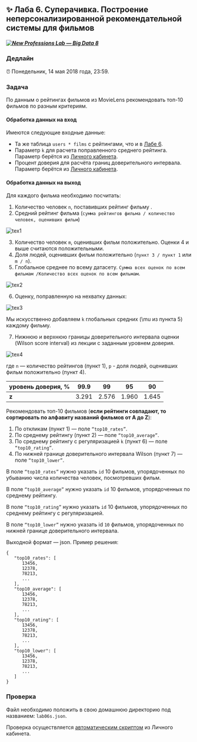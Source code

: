 ## ✨ Лаба 6. Суперачивка. Построение неперсонализированной рекомендательной системы для фильмов

##### [![New Professions Lab — Big Data 8](http://data.newprolab.com/public-newprolab-com/npl7.svg)](https://github.com/newprolab/content_bigdata8)

### Дедлайн

⏰ Понедельник, 14 мая 2018 года, 23:59.

### Задача

По данным о рейтингах фильмов из MovieLens рекомендовать топ-10 фильмов по разным критериям.

#### Обработка данных на вход

Имеются следующие входные данные:
* Та же таблица `users * films` с рейтингами, что и в [Лабе 6](lab06.md).
* Параметр `k` для расчета поправленного среднего рейтинга. Параметр берётся из [Личного кабинета](http://lk.newprolab.com/lab/laba06s).
* Процент доверия для расчёта границ доверительного интервала. Параметр берётся из [Личного кабинета](http://lk.newprolab.com/lab/laba06s).

#### Обработка данных на выход

Для каждого фильма необходимо посчитать:
1. Количество человек `n`, поставивших рейтинг фильму .
2. Средний рейтинг фильма (`сумма рейтингов фильма / количество человек, оценивших фильм`) 

![tex1](http://data.newprolab.com/public-newprolab-com/lab06s_eq1.svg)

3. Количество человек `m`, оценивших фильм положительно. Оценки 4 и выше  считаются положительными. 
4. Доля людей, оценивших фильм положительно (`пункт 3 / пункт 1` или `m / n`).
5. Глобальное среднее по всему датасету. `Сумма всех оценок по всем фильмам /Количество всех оценок по всем фильмам`.

![tex2](http://data.newprolab.com/public-newprolab-com/lab06s_eq2.svg)

6. Оценку, поправленную на нехватку данных:

![tex3](http://data.newprolab.com/public-newprolab-com/lab06s_eq3.svg)

Мы искусственно добавляем `k` глобальных средних (\mu из пункта 5) каждому фильму.

7. Нижнюю и верхнюю границы доверительного интервала оценки (Wilson score interval) из лекции с заданным уровнем доверия. 

![tex4](http://data.newprolab.com/public-newprolab-com/lab06s_eq4.svg)

где  `n` —  количество рейтингов (пункт 1), `p` - доля людей, оценивших фильм положительно (пункт 4).
   
| **уровень доверия, %** | 99.9  | 99    | 95    | 90    |
| ---------------------- | ----- | ----- | ----- | ----- |
| **z**                  | 3.291 | 2.576 | 1.960 | 1.645 |

Рекомендовать топ-10 фильмов (**если рейтинги совпадают, то сортировать по алфавиту названий фильмов от A до Z**):

1. По откликам (пункт 1) — поле `“top10_rates”`.
2. По среднему рейтингу (пункт 2) — поле `“top10_average”`.
3. По среднему рейтингу с регуляризацией `k` (пункт 6) — поле `“top10_rating”`.
4. По нижней границе доверительного интервала Wilson (пункт 7) — поле `“top10_lower”`.


В поле `“top10_rates”` нужно указать `id` 10 фильмов, упорядоченных по убыванию числа количества человек, посмотревших фильм.

В поле `“top10_average”` нужно указать `id` 10 фильмов, упорядоченных по среднему рейтингу.

В поле `“top10_rating”` нужно указать `id` 10 фильмов, упорядоченных по среднему рейтингу с регуляризацией.

В поле `“top10_lower”` нужно указать id `10` фильмов, упорядоченных по нижней границе доверительного интервала.

Выходной формат — json. Пример решения:

```
{  
   "top10_rates": [  
      13456,
      12378,
      78213,
      ...
   ],
   "top10_average": [  
      13456,
      12378,
      78213,
      ...
   ],
   "top10_rating": [  
      13456,
      12378,
      78213,
      ...
   ],
   "top10_lower": [  
      13456,
      12378,
      78213,
      ...
   ]
}
```

### Проверка

Файл необходимо положить в свою домашнюю директорию под названием: `lab06s.json`.

Проверка осуществляется [автоматическим скриптом](http://lk.newprolab.com/lab/laba06s) из Личного кабинета.
